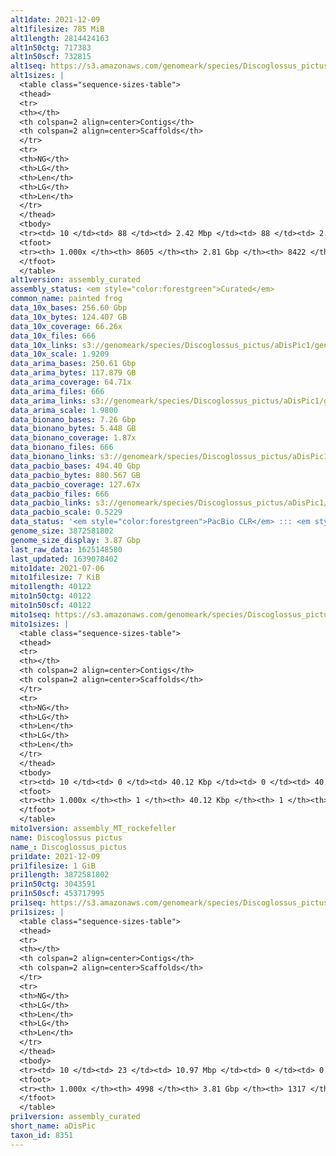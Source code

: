```yaml
---
alt1date: 2021-12-09
alt1filesize: 785 MiB
alt1length: 2814424163
alt1n50ctg: 717383
alt1n50scf: 732815
alt1seq: https://s3.amazonaws.com/genomeark/species/Discoglossus_pictus/aDisPic1/assembly_curated/aDisPic1.alt.cur.20211209.fasta.gz
alt1sizes: |
  <table class="sequence-sizes-table">
  <thead>
  <tr>
  <th></th>
  <th colspan=2 align=center>Contigs</th>
  <th colspan=2 align=center>Scaffolds</th>
  </tr>
  <tr>
  <th>NG</th>
  <th>LG</th>
  <th>Len</th>
  <th>LG</th>
  <th>Len</th>
  </tr>
  </thead>
  <tbody>
  <tr><td> 10 </td><td> 88 </td><td> 2.42 Mbp </td><td> 88 </td><td> 2.43 Mbp </td></tr>  <tr><td> 20 </td><td> 236 </td><td> 1.59 Mbp </td><td> 234 </td><td> 1.60 Mbp </td></tr>  <tr><td> 30 </td><td> 438 </td><td> 1.21 Mbp </td><td> 435 </td><td> 1.23 Mbp </td></tr>  <tr><td> 40 </td><td> 705 </td><td> 0.93 Mbp </td><td> 699 </td><td> 0.94 Mbp </td></tr>  <tr style="background-color:#cccccc;"><td> 50 </td><td> 1049 </td><td> 0.72 Mbp </td><td> 1038 </td><td> 0.73 Mbp </td></tr>  <tr><td> 60 </td><td> 1501 </td><td> 0.54 Mbp </td><td> 1480 </td><td> 0.55 Mbp </td></tr>  <tr><td> 70 </td><td> 2113 </td><td> 386.91 Kbp </td><td> 2080 </td><td> 395.80 Kbp </td></tr>  <tr><td> 80 </td><td> 3004 </td><td> 256.12 Kbp </td><td> 2951 </td><td> 262.30 Kbp </td></tr>  <tr><td> 90 </td><td> 4506 </td><td> 133.98 Kbp </td><td> 4419 </td><td> 137.72 Kbp </td></tr>  <tr><td> 100 </td><td> 8604 </td><td> 329  bp </td><td> 8421 </td><td> 329  bp </td></tr>  </tbody>
  <tfoot>
  <tr><th> 1.000x </th><th> 8605 </th><th> 2.81 Gbp </th><th> 8422 </th><th> 2.81 Gbp </th></tr>
  </tfoot>
  </table>
alt1version: assembly_curated
assembly_status: <em style="color:forestgreen">Curated</em>
common_name: painted frog
data_10x_bases: 256.60 Gbp
data_10x_bytes: 124.407 GB
data_10x_coverage: 66.26x
data_10x_files: 666
data_10x_links: s3://genomeark/species/Discoglossus_pictus/aDisPic1/genomic_data/10x/<br>
data_10x_scale: 1.9209
data_arima_bases: 250.61 Gbp
data_arima_bytes: 117.879 GB
data_arima_coverage: 64.71x
data_arima_files: 666
data_arima_links: s3://genomeark/species/Discoglossus_pictus/aDisPic1/genomic_data/arima/<br>
data_arima_scale: 1.9800
data_bionano_bases: 7.26 Gbp
data_bionano_bytes: 5.448 GB
data_bionano_coverage: 1.87x
data_bionano_files: 666
data_bionano_links: s3://genomeark/species/Discoglossus_pictus/aDisPic1/genomic_data/bionano/<br>
data_pacbio_bases: 494.40 Gbp
data_pacbio_bytes: 880.567 GB
data_pacbio_coverage: 127.67x
data_pacbio_files: 666
data_pacbio_links: s3://genomeark/species/Discoglossus_pictus/aDisPic1/genomic_data/pacbio/<br>
data_pacbio_scale: 0.5229
data_status: '<em style="color:forestgreen">PacBio CLR</em> ::: <em style="color:forestgreen">10x</em> ::: <em style="color:forestgreen">Bionano</em> ::: <em style="color:forestgreen">Arima</em>'
genome_size: 3872581802
genome_size_display: 3.87 Gbp
last_raw_data: 1625148580
last_updated: 1639078402
mito1date: 2021-07-06
mito1filesize: 7 KiB
mito1length: 40122
mito1n50ctg: 40122
mito1n50scf: 40122
mito1seq: https://s3.amazonaws.com/genomeark/species/Discoglossus_pictus/aDisPic1/assembly_MT_rockefeller/aDisPic1.MT.20210706.fasta.gz
mito1sizes: |
  <table class="sequence-sizes-table">
  <thead>
  <tr>
  <th></th>
  <th colspan=2 align=center>Contigs</th>
  <th colspan=2 align=center>Scaffolds</th>
  </tr>
  <tr>
  <th>NG</th>
  <th>LG</th>
  <th>Len</th>
  <th>LG</th>
  <th>Len</th>
  </tr>
  </thead>
  <tbody>
  <tr><td> 10 </td><td> 0 </td><td> 40.12 Kbp </td><td> 0 </td><td> 40.12 Kbp </td></tr>  <tr><td> 20 </td><td> 0 </td><td> 40.12 Kbp </td><td> 0 </td><td> 40.12 Kbp </td></tr>  <tr><td> 30 </td><td> 0 </td><td> 40.12 Kbp </td><td> 0 </td><td> 40.12 Kbp </td></tr>  <tr><td> 40 </td><td> 0 </td><td> 40.12 Kbp </td><td> 0 </td><td> 40.12 Kbp </td></tr>  <tr style="background-color:#cccccc;"><td> 50 </td><td> 0 </td><td style="background-color:#ff8888;"> 40.12 Kbp </td><td> 0 </td><td style="background-color:#ff8888;"> 40.12 Kbp </td></tr>  <tr><td> 60 </td><td> 0 </td><td> 40.12 Kbp </td><td> 0 </td><td> 40.12 Kbp </td></tr>  <tr><td> 70 </td><td> 0 </td><td> 40.12 Kbp </td><td> 0 </td><td> 40.12 Kbp </td></tr>  <tr><td> 80 </td><td> 0 </td><td> 40.12 Kbp </td><td> 0 </td><td> 40.12 Kbp </td></tr>  <tr><td> 90 </td><td> 0 </td><td> 40.12 Kbp </td><td> 0 </td><td> 40.12 Kbp </td></tr>  <tr><td> 100 </td><td> 0 </td><td> 40.12 Kbp </td><td> 0 </td><td> 40.12 Kbp </td></tr>  </tbody>
  <tfoot>
  <tr><th> 1.000x </th><th> 1 </th><th> 40.12 Kbp </th><th> 1 </th><th> 40.12 Kbp </th></tr>
  </tfoot>
  </table>
mito1version: assembly_MT_rockefeller
name: Discoglossus pictus
name_: Discoglossus_pictus
pri1date: 2021-12-09
pri1filesize: 1 GiB
pri1length: 3872581802
pri1n50ctg: 3043591
pri1n50scf: 453717995
pri1seq: https://s3.amazonaws.com/genomeark/species/Discoglossus_pictus/aDisPic1/assembly_curated/aDisPic1.pri.cur.20211209.fasta.gz
pri1sizes: |
  <table class="sequence-sizes-table">
  <thead>
  <tr>
  <th></th>
  <th colspan=2 align=center>Contigs</th>
  <th colspan=2 align=center>Scaffolds</th>
  </tr>
  <tr>
  <th>NG</th>
  <th>LG</th>
  <th>Len</th>
  <th>LG</th>
  <th>Len</th>
  </tr>
  </thead>
  <tbody>
  <tr><td> 10 </td><td> 23 </td><td> 10.97 Mbp </td><td> 0 </td><td> 0.57 Gbp </td></tr>  <tr><td> 20 </td><td> 65 </td><td> 7.67 Mbp </td><td> 1 </td><td> 479.18 Mbp </td></tr>  <tr><td> 30 </td><td> 126 </td><td> 5.33 Mbp </td><td> 2 </td><td> 454.65 Mbp </td></tr>  <tr><td> 40 </td><td> 206 </td><td> 4.17 Mbp </td><td> 3 </td><td> 453.72 Mbp </td></tr>  <tr style="background-color:#cccccc;"><td> 50 </td><td> 312 </td><td style="background-color:#88ff88;"> 3.04 Mbp </td><td> 3 </td><td style="background-color:#88ff88;"> 453.72 Mbp </td></tr>  <tr><td> 60 </td><td> 457 </td><td> 2.25 Mbp </td><td> 4 </td><td> 403.84 Mbp </td></tr>  <tr><td> 70 </td><td> 660 </td><td> 1.54 Mbp </td><td> 6 </td><td> 246.79 Mbp </td></tr>  <tr><td> 80 </td><td> 976 </td><td> 0.94 Mbp </td><td> 7 </td><td> 204.09 Mbp </td></tr>  <tr><td> 90 </td><td> 1592 </td><td> 395.50 Kbp </td><td> 11 </td><td> 90.67 Mbp </td></tr>  <tr><td> 100 </td><td> 4997 </td><td> 18  bp </td><td> 1316 </td><td> 202  bp </td></tr>  </tbody>
  <tfoot>
  <tr><th> 1.000x </th><th> 4998 </th><th> 3.81 Gbp </th><th> 1317 </th><th> 3.87 Gbp </th></tr>
  </tfoot>
  </table>
pri1version: assembly_curated
short_name: aDisPic
taxon_id: 8351
---
```

